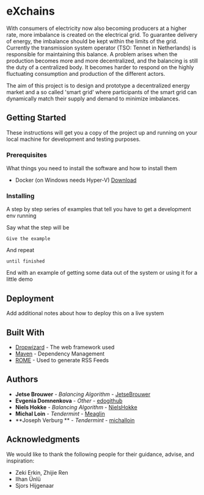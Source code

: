 # eXchains

With consumers of electricity now also becoming producers at a higher rate, more imbalance is created on the electrical grid. To guarantee delivery of energy, the imbalance should be kept within the limits of the grid. Currently the transmission system operator (TSO: Tennet in Netherlands) is responsible for maintaining this balance. A problem arises when the production becomes more and more decentralized, and the balancing is still the duty of a centralized body. It becomes harder to respond on the highly fluctuating consumption and production of the different actors.

The aim of this project is to design and prototype a decentralized energy market and a so called 'smart grid' where participants of the smart grid can dynamically match their supply and demand to minimize imbalances.

## Getting Started

These instructions will get you a copy of the project up and running on your local machine for development and testing purposes.

### Prerequisites

What things you need to install the software and how to install them

* Docker (on Windows needs Hyper-V) [Download](https://docs.docker.com/install/#supported-platforms)

### Installing

A step by step series of examples that tell you have to get a development env running

Say what the step will be

```
Give the example
```

And repeat

```
until finished
```

End with an example of getting some data out of the system or using it for a little demo


## Deployment

Add additional notes about how to deploy this on a live system

## Built With

* [Dropwizard](http://www.dropwizard.io/1.0.2/docs/) - The web framework used
* [Maven](https://maven.apache.org/) - Dependency Management
* [ROME](https://rometools.github.io/rome/) - Used to generate RSS Feeds


## Authors

* **Jetse Brouwer** - *Balancing Algorithm* - [JetseBrouwer](https://github.com/JetseBrouwer)
* **Evgenia Domnenkova** - *Other* - [edogithub](https://github.com/edogithub)
* **Niels Hokke** - *Balancing Algorithm* - [NielsHokke](https://github.com/NielsHokke)
* **Michal Loin** - *Tendermint* - [Meaglin](https://github.com/Meaglin)
* **Joseph Verburg ** - *Tendermint* - [michalloin](https://github.com/michalloin)

## Acknowledgments

We would like to thank the following people for their guidance, advise, and inspiration:

* Zeki Erkin, Zhijie Ren
* Ilhan Ünlü
* Sjors Hijgenaar
